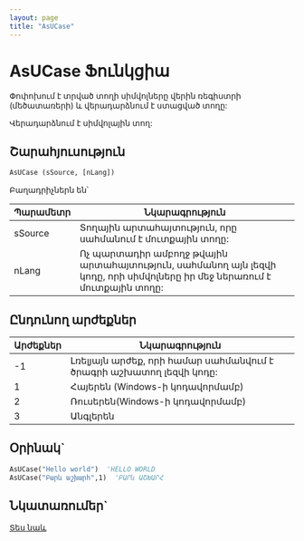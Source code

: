 ```yaml
---
layout: page
title: "AsUCase"
---
```



# AsUCase Ֆունկցիա 

Փոփոխում  է  տրված  տողի  սիմվոլները  վերին ռեգիստրի (մեծատառերի) և վերադարձնում  է ստացված  տողը:

Վերադարձնում է սիմվոլային  տող:


## Շարահյուսություն

``` vb
AsUCase (sSource, [nLang])
```

Բաղադրիչներն են՝


| Պարամետր | Նկարագրություն |
|--|--|
|sSource|Տողային արտահայտություն, որը սահմանում է մուտքային տողը:|
|nLang|Ոչ պարտադիր ամբողջ թվային արտահայտություն, սահմանող այն լեզվի կոդը, որի սիմվոլները իր մեջ ներառում է մուտքային տողը:|


## Ընդունող արժեքներ

   

| Արժեքներ | Նկարագրություն |
|--|--|
|-1 |Լռելյայն արժեք, որի համար սահմանվում է  ծրագրի աշխատող լեզվի կոդը:|
| 1 |Հայերեն (Windows-ի կոդավորմամբ)|
| 2 |Ռուսերեն(Windows-ի կոդավորմամբ)|
| 3 |Անգլերեն|

## Օրինակ`


``` vb
AsUCase("Hello world")  'HELLO WORLD
AsUCase("Բարև աշխարհ",1)  'ԲԱՐև ԱՇԽԱՐՀ
```



## Նկատառումեր`

[Տես նաև](../../../functions.html)

